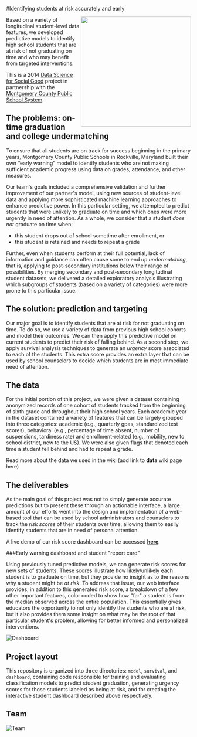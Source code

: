 #Identifying students at risk accurately and early

<a href="http://www.montgomeryschoolsmd.org/"><img src="http://dssg.uchicago.edu/img/partners/mcps.png" width="300" align="right"></a>

Based on a variety of longitudinal student-level data features, we developed predictive models to identify high school students that are at risk of not graduating on time and who may benefit from targeted interventions.

This is a 2014 [Data Science for Social Good](http://www.dssg.io) project in partnership with the [Montgomery County Public School System](http://www.montgomeryschoolsmd.org/).

## The problems: on-time graduation and college undermatching

To ensure that all students are on track for success beginning in the primary years, Montgomery County Public Schools in Rockville, Maryland built their own “early warning” model to identify students who are not making sufficient academic progress using data on grades, attendance, and other measures.

Our team's goals included a comprehensive validation and further improvement of our partner's model, using new sources of student-level data and applying more sophisticated machine learning approaches to enhance predictive power. In this particular setting, we attempted to predict students that were unlikely to graduate on time and which ones were more urgently in need of attention. As a whole, we consider that a student _does not_ graduate on time when:
* this student drops out of school sometime after enrollment, or
* this student is retained and needs to repeat a grade

Further, even when students perform at their full potential, lack of information and guidance can often cause some to end up _undermatching_, that is, applying to post-secondary institutions below their range of possibilities. By merging secondary and post-secondary longitudinal student datasets, we delivered a detailed exploratory analysis illustrating which subgroups of students (based on a variety of categories) were more prone to this particular issue. 



## The solution: prediction and targeting

Our major goal is to identify students that are at risk for not graduating on time. To do so, we use a variety of data from previous high school cohorts and model their outcomes. We can then apply this predictive model on current students to predict their risk of falling behind. As a second step, we apply survival analysis techniques to generate an *urgency* score associated to each of the students. This extra score provides an extra layer that can be used by school counselors to decide which students are in most immediate need of attention.

## The data

For the initial portion of this project, we were given a dataset containing anonymized records of one cohort of students tracked from the beginning of sixth grade and throughout their high school years. Each academic year in the dataset contained a variety of features that can be largely grouped into three categories: academic (e.g., quarterly gpas, standardized test scores), behavioral (e.g., percentage of time absent, number of suspensions, tardiness rate) and enrollment-related (e.g., mobility, new to school district, new to the US). We were also given flags that denoted each time a student fell behind and had to repeat a grade.

Read more about the data we used in the wiki (add link to **data** wiki page here)

## The deliverables

As the main goal of this project was not to simply generate accurate predictions but to present these through an actionable interface, a large amount of our efforts went into the design and implementation of a web-based tool that can be used by school administrators and counselors to track the *risk scores* of their students over time, allowing them to easily identify students that are in need of personal attention. 

A live demo of our risk score dashboard can be accessed [**here**](http://d-miller.shinyapps.io/RiskVizDemo/).

###Early warning dashboard and student "report card"

Using previously tuned predictive models, we can generate risk scores for new sets of students. These scores illustrate how likely/unlikely each student is to graduate on time, but they provide no insight as to the reasons why a student might be *at risk*. To address that issue, our web interface provides, in addition to this generated risk score, a breakdown of a few other important features, color coded to show how "far" a student is from the median observed across the entire population. This essentially gives educators the opportunity to not only identify the students who are at risk, but it also provides them some insight on what may be the root of that particular student's problem, allowing for better informed and personalized interventions. 

![Dashboard](http://i.imgur.com/BJNZvub.png)

## Project layout

This repository is organized into three directories: `model`, `survival`, and `dashboard`, containing code responsible for training and evaluating classification models to predict student graduation, generating urgency scores for those students labeled as being at risk, and for creating the interactive student dashboard described above respectively.

## Team
![Team](http://i.imgur.com/xnpv0u7.png)
